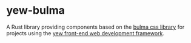 # yew-bulma

A Rust library providing components based on the [bulma css library](https://bulma.io/) for projects using the [yew front-end web development framework](https://yew.rs/).
